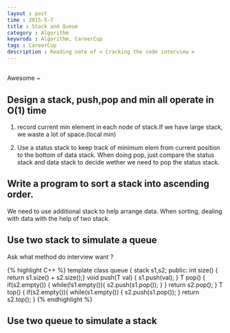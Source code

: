 ```yaml
---
layout : post
time : 2015-5-7
title : Stack and Queue
category : Algorithm
keywrods : Algorithm, CareerCup 
tags : CareerCup 
description : Reading note of < Cracking the code interview >
---
```


##

Awesome ~

## Design a stack, push,pop and min all operate in O(1) time

1.	record current min element in each node of stack.If we have large stack, we waste a lot of space.(local min)

2.	Use a status stack to keep track of minimum elem from current position to the bottom of data stack. When doing pop, just compare the status stack and data stack to decide wether we need to pop the status stack. 

## Write a program to sort a stack into ascending order.

We need to use additional stack to help arrange data. When sorting, dealing with data with the help of two stack.

## Use two stack to simulate a queue

Ask what method do interview want ?

{% highlight C++ %}
template<typename T>
class queue {
		stack<T> s1,s2;
	public:
		int size() { return s1.size() + s2.size();}
		void push(T val) { s1.push(val); }
		T pop() {
			if(s2.empty()) {
				while(!s1.empty()){
					s2.push(s1.pop());
				}
			}
			return s2.pop();
		}
		T top() {
			if(s2.empty()){
				while(s1.empty()) {
					s2.push(s1.pop());
				}
			return s2.top();
		}
{% endhighlight %}

## Use two queue to simulate a stack

